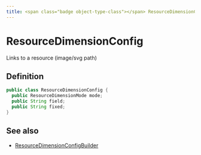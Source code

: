 ```yaml
---
title: <span class="badge object-type-class"></span> ResourceDimensionConfig
---
```

# <span class="badge object-type-class"></span> ResourceDimensionConfig

Links to a resource (image/svg path)

## Definition

```java
public class ResourceDimensionConfig {
  public ResourceDimensionMode mode;
  public String field;
  public String fixed;
}
```
## See also

 * <span class="badge builder"></span> [ResourceDimensionConfigBuilder](./builder-ResourceDimensionConfigBuilder.md)
